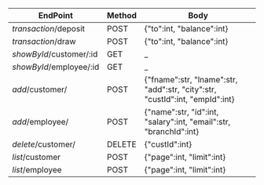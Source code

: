EndPoint            |   Method  |   Body
--------------------|-----------|-------
_transaction_/deposit |   POST    |   {"to":int, "balance":int}
_transaction_/draw    |   POST    |   {"to":int, "balance":int}
_showById_/customer/:id   |   GET     |   _
_showById_/employee/:id |   GET     |   _
_add_/customer/       |   POST     |   {"fname":str, "lname":str, "add":str, "city":str, "custId":int, "empId":int}
_add_/employee/       |   POST     |   {"name":str, "id":int, "salary":int, "email":str, "branchId":int}
_delete_/customer/       |   DELETE     |   {"custId":int}
_list_/customer |   POST     |   {"page":int, "limit":int}
_list_/employee |   POST     |   {"page":int, "limit":int}